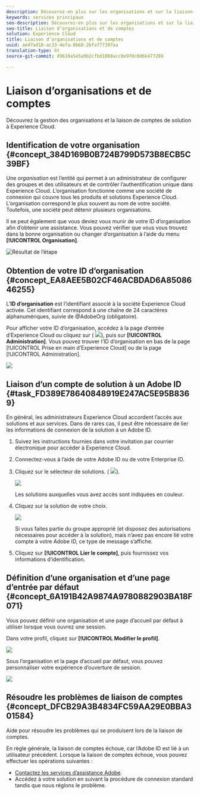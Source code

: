```yaml
---
description: Découvrez-en plus sur les organisations et sur la liaison de comptes de solution à Experience Cloud.
keywords: services principaux
seo-description: Découvrez-en plus sur les organisations et sur la liaison de comptes de solution à Experience Cloud.
seo-title: Liaison d’organisations et de comptes
solution: Experience Cloud
title: Liaison d’organisations et de comptes
uuid: ae47ad18-ac33-4efa-8b68-2bfaf77397aa
translation-type: ht
source-git-commit: d9618a5e5a9b2cfbd1088acc8e970c0d6b477289

---
```



# Liaison d’organisations et de comptes

Découvrez la gestion des organisations et la liaison de comptes de solution à Experience Cloud.

<!-- accounts-experience-cloud.xml -->

## Identification de votre organisation {#concept_384D169B0B724B799D573B8ECB5C39BF}

Une *organisation* est l’entité qui permet à un administrateur de configurer des groupes et des utilisateurs et de contrôler l’authentification unique dans Experience Cloud. L’organisation fonctionne comme une société de connexion qui couvre tous les produits et solutions Experience Cloud. L’organisation correspond le plus souvent au nom de votre société. Toutefois, une société peut détenir plusieurs organisations.

Il se peut également que vous deviez vous munir de votre ID d’organisation afin d’obtenir une assistance. Vous pouvez vérifier que vous vous trouvez dans la bonne organisation ou changer d’organisation à l’aide du menu **[!UICONTROL Organisation]**.

![Résultat de l’étape](assets/organization-switch.png)

## Obtention de votre ID d’organisation {#concept_EA8AEE5B02CF46ACBDAD6A8508646255}

L’**ID d’organisation** est l’identifiant associé à la société Experience Cloud activée. Cet identifiant correspond à une chaîne de 24 caractères alphanumériques, suivie de @AdobeOrg (obligatoire).

Pour afficher votre ID d’organisation, accédez à la page d’entrée d’Experience Cloud ou cliquez sur ( ![](assets/menu-icon.png)), puis sur **[!UICONTROL Administration]**. Vous pouvez trouver l’ID d’organisation en bas de la page [!UICONTROL Prise en main d’Experience Cloud] ou de la page [!UICONTROL Administration].

![](assets/administration-page.png)

## Liaison d’un compte de solution à un Adobe ID {#task_FD389E78640848919E247AC5E95B8369}

En général, les administrateurs Experience Cloud accordent l’accès aux solutions et aux services. Dans de rares cas, il peut être nécessaire de lier les informations de connexion de la solution à un Adobe ID.

1. Suivez les instructions fournies dans votre invitation par courrier électronique pour accéder à Experience Cloud.
1. Connectez-vous à l’aide de votre Adobe ID ou de votre Enterprise ID.
1. Cliquez sur le sélecteur de solutions. ( ![](assets/menu-icon.png)).

   ![](assets/solutions-active.png)

   Les solutions auxquelles vous avez accès sont indiquées en couleur.
1. Cliquez sur la solution de votre choix.

   ![](assets/analytics-link-accounts.png)

   Si vous faites partie du groupe approprié (et disposez des autorisations nécessaires pour accéder à la solution), mais n’avez pas encore lié votre compte à votre Adobe ID, ce type de message s’affiche.
1. Cliquez sur **[!UICONTROL Lier le compte]**, puis fournissez vos informations d’identification.

## Définition d’une organisation et d’une page d’entrée par défaut {#concept_6A191B42A9874A9780882903BA18F071}

Vous pouvez définir une organisation et une page d’accueil par défaut à utiliser lorsque vous ouvrez une session.

Dans votre profil, cliquez sur **[!UICONTROL Modifier le profil]**.

![](assets/edit-profile.png)

Sous l’organisation et la page d’accueil par défaut, vous pouvez personnaliser votre expérience d’ouverture de session.

![](assets/default-organization.png)

## Résoudre les problèmes de liaison de comptes {#concept_DFCB29A3B4834FC59AA29E0BBA301584}

Aide pour résoudre les problèmes qui se produisent lors de la liaison de comptes.

En règle générale, la liaison de comptes échoue, car l’Adobe ID est lié à un utilisateur précédent. Lorsque la liaison de comptes échoue, vous pouvez effectuer les opérations suivantes :

* [Contactez les services d’assistance Adobe](https://helpx.adobe.com/fr/marketing-cloud/contact-support.html).
* Accédez à votre solution en suivant la procédure de connexion standard tandis que nous réglons le problème.
